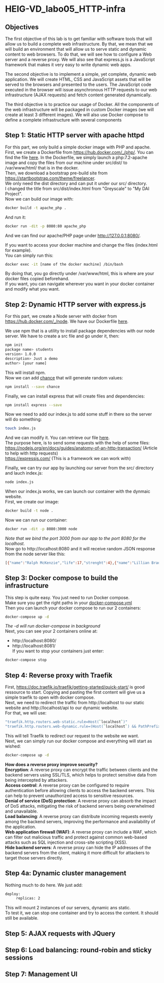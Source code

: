 # HEIG-VD_labo05_HTTP-infra
## Objectives
The first objective of this lab is to get familiar with software tools that will allow us to build a complete web infrastructure. By that, we mean that we will build an environment that will allow us to serve static and dynamic content to web browsers. To do that, we will see how to configure a Web server and a reverse proxy. We will also see that express.js is a JavaScript framework that makes it very easy to write dynamic web apps.

The second objective is to implement a simple, yet complete, dynamic web application. We will create HTML, CSS and JavaScript assets that will be served to the browsers and presented to the users. The JavaScript code executed in the browser will issue asynchronous HTTP requests to our web infrastructure (AJAX requests) and fetch content generated dynamically.

The third objective is to practice our usage of Docker. All the components of the web infrastructure will be packaged in custom Docker images (we will create at least 3 different images). We will also use Docker compose to define a complete infrastructure with several components

## Step 1: Static HTTP server with apache httpd

For this part, we only build a simple docker image with PHP and apache.
First, we create a Dockerfile from https://hub.docker.com/_/php/. You can find the file [here](https://github.com/Fl4gu1z0wsky/HEIG-VD_labo05_HTTP-infra/tree/main/step1/apache-php-image).
In the Dockerfile, we simply launch a php:7.2-apache image and copy the files from our machine under src/dist/ to /var/www/html/ that is in the docker.    
Then, we download a bootstrap pre-build site from https://startbootstrap.com/theme/freelancer.     
We only need the dist directory and can put it under our src/ directory.  
I changed the title from src/dist/index.html from "Greyscale" to "My DAI Project".      
Now we can build our image with:
```sh
docker build -t apache_php .
```
And run it:
```sh
docker run -dit -p 8080:80 apache_php
```
And we can find our apache/PHP page under http://127.0.0.1:8080/.   
     
If you want to access your docker machine and change the files (index.html for example).    
You can simply run this:
```sh
docker exec -it [name of the docker machine] /bin/bash
```
By doing that, you go directly under /var/www/html, this is where are your docker files copied beforehand.   
If you want, you can navigate wherever you want in your docker container and modify what you want.    

## Step 2: Dynamic HTTP server with express.js
For this part, we create a Node server with docker from https://hub.docker.com/_/node. We have our Dockerfile [here](https://github.com/Fl4gu1z0wsky/HEIG-VD_labo05_HTTP-infra/blob/main/step2/express-image/Dockerfile).    
    
We use npm that is a utility to install package dependencies with our node server.
We have to create a src file and go under it, then:
```sh
npm init
package name> students
version> 1.0.0
description> Just a demo
author> [your name]
```
This will install npm.    
Now we can add [chance](https://chancejs.com/) that will generate random values:  
```sh
npm install --save chance
```
Finally, we can install express that will create files and dependencies:
```sh
npm install express --save
```
Now we need to add our index.js to add some stuff in there so the server will do something:
```sh
touch index.js
```
And we can modify it. You can retrieve our file [here](https://github.com/Fl4gu1z0wsky/HEIG-VD_labo05_HTTP-infra/blob/step2/step2/express-image/src/index.js).      
The purpose here, is to send some requests with the help of some files:     
https://nodejs.org/en/docs/guides/anatomy-of-an-http-transaction/ (Article to help with http requests)       
https://expressjs.com/ (This is a framework we can work with)      
      
Finally, we can try our app by launching our server from the src/ directory and lauch index.js:
```sh
node index.js
```
When our index.js works, we can launch our container with the dynmaic website.      
First, we create our image:
```sh
docker build -t node .
```
Now we can run our container:
```sh
docker run -dit -p 8080:3000 node
```
*Note that we bind the port 3000 from our app to the port 8080 for the localhost.*        
Now go to http://localhost:8080 and it will receive random JSON response from the node server like this:   
```sh
[{"name":"Ralph McKenzie","life":17,"strenght":4},{"name":"Lillian Brady","life":13,"strenght":5}]
```

## Step 3: Docker compose to build the infrastructure
This step is quite easy. You just need to run Docker compose.    
Make sure you get the right paths in your [docker-compose.yml](https://github.com/Fl4gu1z0wsky/HEIG-VD_labo05_HTTP-infra/blob/step3/step3/docker-compose.yml)        
Then you can launch your docker compose to run our 2 containers:
```sh
docker-compose up -d
```
*The -d will run docker-compose in background*      
Next, you can see your 2 containers online at:           
- http://localhost:8080/      
- http://localhost:8081/      
If you want to stop your containers just enter:
```sh
docker-compose stop
```    
     
## Step 4: Reverse proxy with Traefik
First, https://doc.traefik.io/traefik/getting-started/quick-start/ is good ressource to start. Copying and pasting the first content will give us a simple traefik to open with docker compose.     
Next, we need to redirect the traffic from http://localhost to our static website and http://localhost/api to our dynamic website.     
For that, we will use:
```sh
"traefik.http.routers.web-static.rule=Host(`localhost`)"
"traefik.http.routers.web-dynamic.rule=(Host(`localhost`) && PathPrefix(`/api`))"
```
This will tell Traefik to redirect our request to the website we want.     
Next, we can simply run our docker compose and everything will start as wished:
```sh
docker-compose up -d
```  
**How does a reverse proxy improve security?**       
**Encryption**: A reverse proxy can encrypt the traffic between clients and the backend servers using SSL/TLS, which helps to protect sensitive data from being intercepted by attackers.       
**Access control**: A reverse proxy can be configured to require authentication before allowing clients to access the backend servers. This can help to prevent unauthorized access to sensitive resources.       
**Denial of service (DoS) protection**: A reverse proxy can absorb the impact of DoS attacks, mitigating the risk of backend servers being overwhelmed and unavailable.     
**Load balancing**: A reverse proxy can distribute incoming requests evenly among the backend servers, improving the performance and availability of the application.    
**Web application firewall (WAF)**: A reverse proxy can include a WAF, which can filter out malicious traffic and protect against common web-based attacks such as SQL injection and cross-site scripting (XSS).       
**Hide backend servers**: A reverse proxy can hide the IP addresses of the backend servers from the client, making it more difficult for attackers to target those servers directly.     
## Step 4a: Dynamic cluster management
Nothing much to do here. We just add:
```sh
deploy:
     replicas: 2
```
This will mount 2 instances of our servers, dynamic ans static.    
To test it, we can stop one container and try to access the content. It should still be available.
## Step 5: AJAX requests with JQuery
## Step 6: Load balancing: round-robin and sticky sessions
## Step 7: Management UI
